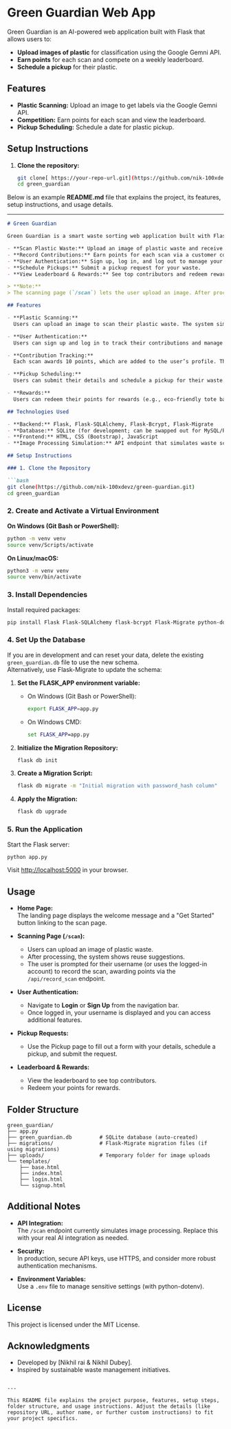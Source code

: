 # Green Guardian Web App

Green Guardian is an AI-powered web application built with Flask that allows users to:
- **Upload images of plastic** for classification using the Google Gemni API.
- **Earn points** for each scan and compete on a weekly leaderboard.
- **Schedule a pickup** for their plastic.

## Features
- **Plastic Scanning:** Upload an image to get labels via the Google Gemni API.
- **Competition:** Earn points for each scan and view the leaderboard.
- **Pickup Scheduling:** Schedule a date for plastic pickup.

## Setup Instructions

1. **Clone the repository:**
   ```bash
   git clone[ https://your-repo-url.git](https://github.com/nik-100xdevz/green-guardian.git)
   cd green_guardian
Below is an example **README.md** file that explains the project, its features, setup instructions, and usage details.

---

```markdown
# Green Guardian

Green Guardian is a smart waste sorting web application built with Flask. It allows users to:

- **Scan Plastic Waste:** Upload an image of plastic waste and receive reuse suggestions based on AI processing.
- **Record Contributions:** Earn points for each scan via a customer contribution system.
- **User Authentication:** Sign up, log in, and log out to manage your account.
- **Schedule Pickups:** Submit a pickup request for your waste.
- **View Leaderboard & Rewards:** See top contributors and redeem rewards based on your points.

> **Note:**  
> The scanning page (`/scan`) lets the user upload an image. After processing, it displays predictions with reuse suggestions. It then prompts for a username to record the scan via an API call to `/api/record_scan`, awarding points to the user.

## Features

- **Plastic Scanning:**  
  Users can upload an image to scan their plastic waste. The system simulates AI processing and returns reuse suggestions (e.g., reuse PET plastic as a plant pot).

- **User Authentication:**  
  Users can sign up and log in to track their contributions and manage pickup requests.

- **Contribution Tracking:**  
  Each scan awards 10 points, which are added to the user’s profile. These contributions can be viewed on a leaderboard.

- **Pickup Scheduling:**  
  Users can submit their details and schedule a pickup for their waste.

- **Rewards:**  
  Users can redeem their points for rewards (e.g., eco-friendly tote bags, discounts, or reusable water bottles).

## Technologies Used

- **Backend:** Flask, Flask-SQLAlchemy, Flask-Bcrypt, Flask-Migrate  
- **Database:** SQLite (for development; can be swapped out for MySQL/PostgreSQL in production)
- **Frontend:** HTML, CSS (Bootstrap), JavaScript
- **Image Processing Simulation:** API endpoint that simulates waste scanning (to be replaced with a real AI model integration)

## Setup Instructions

### 1. Clone the Repository

```bash
git clone(https://github.com/nik-100xdevz/green-guardian.git)
cd green_guardian
```

### 2. Create and Activate a Virtual Environment

**On Windows (Git Bash or PowerShell):**
```bash
python -m venv venv
source venv/Scripts/activate
```

**On Linux/macOS:**
```bash
python3 -m venv venv
source venv/bin/activate
```

### 3. Install Dependencies

Install required packages:
```bash
pip install Flask Flask-SQLAlchemy flask-bcrypt Flask-Migrate python-dotenv
```

### 4. Set Up the Database

If you are in development and can reset your data, delete the existing `green_guardian.db` file to use the new schema.  
Alternatively, use Flask-Migrate to update the schema:

1. **Set the FLASK_APP environment variable:**
   - On Windows (Git Bash or PowerShell):
     ```bash
     export FLASK_APP=app.py
     ```
   - On Windows CMD:
     ```cmd
     set FLASK_APP=app.py
     ```

2. **Initialize the Migration Repository:**
   ```bash
   flask db init
   ```

3. **Create a Migration Script:**
   ```bash
   flask db migrate -m "Initial migration with password_hash column"
   ```

4. **Apply the Migration:**
   ```bash
   flask db upgrade
   ```

### 5. Run the Application

Start the Flask server:
```bash
python app.py
```

Visit [http://localhost:5000](http://localhost:5000) in your browser.

## Usage

- **Home Page:**  
  The landing page displays the welcome message and a "Get Started" button linking to the scan page.

- **Scanning Page (`/scan`):**  
  - Users can upload an image of plastic waste.
  - After processing, the system shows reuse suggestions.
  - The user is prompted for their username (or uses the logged-in account) to record the scan, awarding points via the `/api/record_scan` endpoint.

- **User Authentication:**  
  - Navigate to **Login** or **Sign Up** from the navigation bar.
  - Once logged in, your username is displayed and you can access additional features.

- **Pickup Requests:**  
  - Use the Pickup page to fill out a form with your details, schedule a pickup, and submit the request.

- **Leaderboard & Rewards:**  
  - View the leaderboard to see top contributors.
  - Redeem your points for rewards.

## Folder Structure

```
green_guardian/
├── app.py
├── green_guardian.db         # SQLite database (auto-created)
├── migrations/               # Flask-Migrate migration files (if using migrations)
├── uploads/                  # Temporary folder for image uploads
└── templates/
    ├── base.html
    ├── index.html
    ├── login.html
    └── signup.html
```

## Additional Notes

- **API Integration:**  
  The `/scan` endpoint currently simulates image processing. Replace this with your real AI integration as needed.

- **Security:**  
  In production, secure API keys, use HTTPS, and consider more robust authentication mechanisms.

- **Environment Variables:**  
  Use a `.env` file to manage sensitive settings (with python-dotenv).

## License

This project is licensed under the MIT License.

## Acknowledgments

- Developed by [Nikhil rai & Nikhil Dubey].
- Inspired by sustainable waste management initiatives.

```

---

This README file explains the project purpose, features, setup steps, folder structure, and usage instructions. Adjust the details (like repository URL, author name, or further custom instructions) to fit your project specifics.
